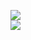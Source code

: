 [![](https://img.shields.io/badge/Made%20With-Github%20Spray-lightgrey.svg?style=for-the-badge&logo=github)](https://github.com/Annihil/github-spray#28283)  
[![](https://i.imgur.com/2DrTn0Z.gif)](https://github.com/Annihil/github-spray)